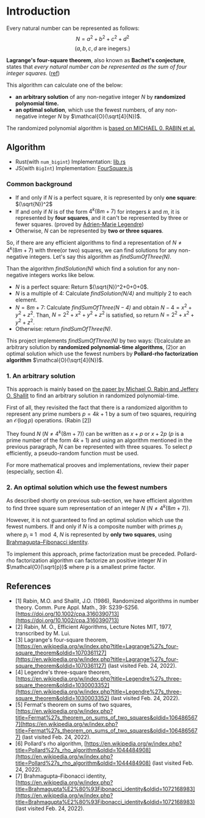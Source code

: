 # Introduction

Every natural number can be represented as follows:
$$
N = a^2+b^2+c^2+d^2
$$
$$
\text{($a, b, c, d$ are inegers.)}
$$

**Lagrange's four-square theorem**, also known as **Bachet's conjecture**, states that *every natural number can be represented as the sum of four integer squares.* ([ref](https://en.wikipedia.org/wiki/Lagrange%27s_four-square_theorem))

This algorithm can calculate one of the below:
* **an arbitrary solution** of any non-negative integer $N$ by **randomized polynomial time.**
* **an optimal solution**, which use the fewest numbers, of any non-negative integer $N$ by $\mathcal{O}(\sqrt[4]{N})$.

The randomized polynomial algorithm is [based on MICHAEL 0. RABIN et al.](https://onlinelibrary.wiley.com/doi/10.1002/cpa.3160390713)

## Algorithm

* Rust(with `num_bigint`) Implementation: [lib.rs](https://github.com/powergee/four-square-sum/blob/main/rust/src/lib.rs)
* JS(with `BigInt`) Implementation: [FourSquare.js](https://github.com/powergee/four-square-sum/blob/main/src/algorithms/js/FourSquare.js)

### Common background

* If and only if $N$ is a perfect square, it is represented by only **one square**: $(\sqrt{N})^2$
* If and only if $N$ is of the form $4^k (8m+7)$ for integers $k$ and $m$, it is represented by **four squares**, and it can't be represented by three or fewer squares. (proved by [Adrien-Marie Legendre](https://en.wikipedia.org/wiki/Adrien-Marie_Legendre))
* Otherwise, $N$ can be represented by **two or three squares**.

So, if there are any efficient algorithms to find a representation of $N\not=4^k (8m+7)$ with three(or two) squares, we can find solutions for any non-negative integers. Let's say this algorithm as *findSumOfThree(N)*.

Than the algorithm *findSolution(N)* which find a solution for any non-negative integers works like below.

* $N\text{ is a perfect square}$: Return $(\sqrt{N})^2+0+0+0$.
* $N\text{ is a multiple of 4}$: Calculate *findSolution($N/4$)* and multiply $2$ to each element.
* $N = 8m+7$: Calculate *findSumOfThree($N-4$)* and obtain $N-4=x^2+y^2+z^2$. Than, $N=2^2+x^2+y^2+z^2$ is satisfied, so return $N=2^2+x^2+y^2+z^2$.
* $\text{Otherwise}$: return *findSumOfThree(N)*.

This project implements *findSumOfThree(N)* by two ways: (1)calculate an arbitrary solution by **randomized polynomial-time algorithms**, (2)or an optimal solution which use the fewest numbers by **Pollard-rho factorization algorithm** $\mathcal{O}(\sqrt[4]{N})$.

### 1. An arbitrary solution

This approach is mainly based on [the paper by Michael O. Rabin and Jeffery O. Shallit](https://onlinelibrary.wiley.com/doi/10.1002/cpa.3160390713) to find an arbitrary solution in randomized polynomial-time.

First of all, they revisited the fact that there is a randomized algorithm to represent any prime numbers $p=4k+1$ by a sum of two squares, requiring an $\mathcal{O}(\log p)$ operations. (Rabin [2])

They found $N$ ($N\not=4^k (8m+7)$) can be written as $x+p$ or $x+2p$ ($p$ is a prime number of the form $4k+1$) and using an algorithm mentioned in the previous paragraph, $N$ can be represented with three squares. To select $p$ efficiently, a pseudo-random function must be used.

For more mathematical prooves and implementations, review their paper (especially, section 4).

### 2. An optimal solution which use the fewest numbers

As described shortly on previous sub-section, we have efficient algorithm to find three square sum representation of an integer $N$ ($N\not=4^k (8m+7)$).

However, it is not guaranteed to find an optimal solution which use the fewest numbers. If and only if $N$ is a composite number with primes $p_i$ where $p_i\equiv1 \mod 4$, $N$ is represented by **only two squares**, using [Brahmagupta–Fibonacci identity](https://en.wikipedia.org/wiki/Brahmagupta%E2%80%93Fibonacci_identity).

To implement this approach, prime factorization must be preceded. Pollard-rho factorization algorithm can factorize an positive integer $N$ in $\mathcal{O}(\sqrt{p})$ where $p$ is a smallest prime factor.

## References

* [1] Rabin, M.O. and Shallit, J.O. (1986), Randomized algorithms in number theory. Comm. Pure Appl. Math., 39: S239-S256. [https://doi.org/10.1002/cpa.3160390713](https://doi.org/10.1002/cpa.3160390713)
* [2] Rabin, M. O., Efficient Algorithms, Lecture Notes MIT, 1977, transcribed by M. Lui.
* [3] Lagrange's four-square theorem, [https://en.wikipedia.org/w/index.php?title=Lagrange%27s_four-square_theorem&oldid=1070361127](https://en.wikipedia.org/w/index.php?title=Lagrange%27s_four-square_theorem&oldid=1070361127) (last visited Feb. 24, 2022).
* [4] Legendre's three-square theorem, [https://en.wikipedia.org/w/index.php?title=Legendre%27s_three-square_theorem&oldid=1030003352](https://en.wikipedia.org/w/index.php?title=Legendre%27s_three-square_theorem&oldid=1030003352) (last visited Feb. 24, 2022).
* [5] Fermat's theorem on sums of two squares, [https://en.wikipedia.org/w/index.php?title=Fermat%27s_theorem_on_sums_of_two_squares&oldid=1064865677](https://en.wikipedia.org/w/index.php?title=Fermat%27s_theorem_on_sums_of_two_squares&oldid=1064865677) (last visited Feb. 24, 2022).
* [6] Pollard's rho algorithm, [https://en.wikipedia.org/w/index.php?title=Pollard%27s_rho_algorithm&oldid=1044484908](https://en.wikipedia.org/w/index.php?title=Pollard%27s_rho_algorithm&oldid=1044484908) (last visited Feb. 24, 2022).
* [7] Brahmagupta–Fibonacci identity, [https://en.wikipedia.org/w/index.php?title=Brahmagupta%E2%80%93Fibonacci_identity&oldid=1072168983](https://en.wikipedia.org/w/index.php?title=Brahmagupta%E2%80%93Fibonacci_identity&oldid=1072168983) (last visited Feb. 24, 2022).